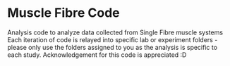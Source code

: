 # Muscle Fibre Code
Analysis code to analyze data collected from Single Fibre muscle systems  
Each iteration of code is relayed into specific lab or experiment folders - please only use the folders assigned to you as the analysis is specific to each study.
Acknowledgement for this code is appreciated :D
